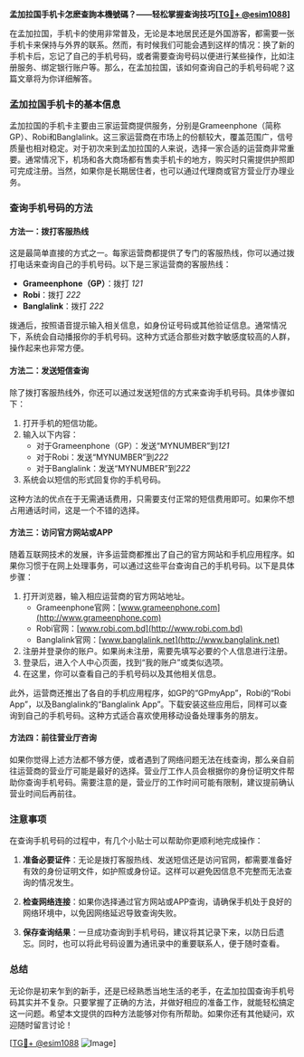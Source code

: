 **孟加拉国手机卡怎麽查詢本機號碼？——轻松掌握查询技巧[[TG💪+ @esim1088](https://t.me/s/esim1088)]**

在孟加拉国，手机卡的使用非常普及，无论是本地居民还是外国游客，都需要一张手机卡来保持与外界的联系。然而，有时候我们可能会遇到这样的情况：换了新的手机卡后，忘记了自己的手机号码，或者需要查询号码以便进行某些操作，比如注册服务、绑定银行账户等。那么，在孟加拉国，该如何查询自己的手机号码呢？这篇文章将为你详细解答。

### 孟加拉国手机卡的基本信息

孟加拉国的手机卡主要由三家运营商提供服务，分别是Grameenphone（简称GP）、Robi和Banglalink。这三家运营商在市场上的份额较大，覆盖范围广，信号质量也相对稳定。对于初次来到孟加拉国的人来说，选择一家合适的运营商非常重要。通常情况下，机场和各大商场都有售卖手机卡的地方，购买时只需提供护照即可完成注册。当然，如果你是长期居住者，也可以通过代理商或官方营业厅办理业务。

### 查询手机号码的方法

#### 方法一：拨打客服热线

这是最简单直接的方式之一。每家运营商都提供了专门的客服热线，你可以通过拨打电话来查询自己的手机号码。以下是三家运营商的客服热线：

- **Grameenphone（GP）**：拨打 *121*
- **Robi**：拨打 *222*
- **Banglalink**：拨打 *222*

拨通后，按照语音提示输入相关信息，如身份证号码或其他验证信息。通常情况下，系统会自动播报你的手机号码。这种方式适合那些对数字敏感度较高的人群，操作起来也非常方便。

#### 方法二：发送短信查询

除了拨打客服热线外，你还可以通过发送短信的方式来查询手机号码。具体步骤如下：

1. 打开手机的短信功能。
2. 输入以下内容：
   - 对于Grameenphone（GP）：发送“MYNUMBER”到*121*
   - 对于Robi：发送“MYNUMBER”到*222*
   - 对于Banglalink：发送“MYNUMBER”到*222*
3. 系统会以短信的形式回复你的手机号码。

这种方法的优点在于无需通话费用，只需要支付正常的短信费用即可。如果你不想占用通话时间，这是一个不错的选择。

#### 方法三：访问官方网站或APP

随着互联网技术的发展，许多运营商都推出了自己的官方网站和手机应用程序。如果你习惯于在网上处理事务，可以通过这些平台查询自己的手机号码。以下是具体步骤：

1. 打开浏览器，输入相应运营商的官方网站地址。
   - Grameenphone官网：[www.grameenphone.com](http://www.grameenphone.com)
   - Robi官网：[www.robi.com.bd](http://www.robi.com.bd)
   - Banglalink官网：[www.banglalink.net](http://www.banglalink.net)
2. 注册并登录你的账户。如果尚未注册，需要先填写必要的个人信息进行注册。
3. 登录后，进入个人中心页面，找到“我的账户”或类似选项。
4. 在这里，你可以查看自己的手机号码以及其他相关信息。

此外，运营商还推出了各自的手机应用程序，如GP的“GPmyApp”，Robi的“Robi App”，以及Banglalink的“Banglalink App”。下载安装这些应用后，同样可以查询到自己的手机号码。这种方式适合喜欢使用移动设备处理事务的朋友。

#### 方法四：前往营业厅咨询

如果你觉得上述方法都不够方便，或者遇到了网络问题无法在线查询，那么亲自前往运营商的营业厅可能是最好的选择。营业厅工作人员会根据你的身份证明文件帮助你查询手机号码。需要注意的是，营业厅的工作时间可能有限制，建议提前确认营业时间后再前往。

### 注意事项

在查询手机号码的过程中，有几个小贴士可以帮助你更顺利地完成操作：

1. **准备必要证件**：无论是拨打客服热线、发送短信还是访问官网，都需要准备好有效的身份证明文件，如护照或身份证。这样可以避免因信息不完整而无法查询的情况发生。
   
2. **检查网络连接**：如果你选择通过官方网站或APP查询，请确保手机处于良好的网络环境中，以免因网络延迟导致查询失败。

3. **保存查询结果**：一旦成功查询到手机号码，建议将其记录下来，以防日后遗忘。同时，也可以将此号码设置为通讯录中的重要联系人，便于随时查看。

### 总结

无论你是初来乍到的新手，还是已经熟悉当地生活的老手，在孟加拉国查询手机号码其实并不复杂。只要掌握了正确的方法，并做好相应的准备工作，就能轻松搞定这一问题。希望本文提供的四种方法能够对你有所帮助。如果你还有其他疑问，欢迎随时留言讨论！

[[TG💪+ @esim1088](https://t.me/s/esim1088) ![Image](https://i.postimg.cc/4NQfJmqS/Snipaste-2025-05-13-00-14-12.png)]
